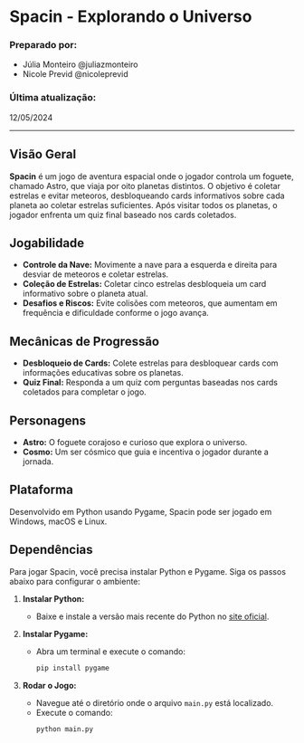 # Spacin - Explorando o Universo

### Preparado por: 
- Júlia Monteiro @juliazmonteiro
- Nicole Previd @nicoleprevid

### Última atualização: 
12/05/2024

---

## Visão Geral

**Spacin** é um jogo de aventura espacial onde o jogador controla um foguete, chamado Astro, que viaja por oito planetas distintos. O objetivo é coletar estrelas e evitar meteoros, desbloqueando cards informativos sobre cada planeta ao coletar estrelas suficientes. Após visitar todos os planetas, o jogador enfrenta um quiz final baseado nos cards coletados.

## Jogabilidade

- **Controle da Nave:** Movimente a nave para a esquerda e direita para desviar de meteoros e coletar estrelas.
- **Coleção de Estrelas:** Coletar cinco estrelas desbloqueia um card informativo sobre o planeta atual.
- **Desafios e Riscos:** Evite colisões com meteoros, que aumentam em frequência e dificuldade conforme o jogo avança.

## Mecânicas de Progressão

- **Desbloqueio de Cards:** Colete estrelas para desbloquear cards com informações educativas sobre os planetas.
- **Quiz Final:** Responda a um quiz com perguntas baseadas nos cards coletados para completar o jogo.

## Personagens

- **Astro:** O foguete corajoso e curioso que explora o universo.
- **Cosmo:** Um ser cósmico que guia e incentiva o jogador durante a jornada.

## Plataforma

Desenvolvido em Python usando Pygame, Spacin pode ser jogado em Windows, macOS e Linux.

## Dependências

Para jogar Spacin, você precisa instalar Python e Pygame. Siga os passos abaixo para configurar o ambiente:

1. **Instalar Python:**
   - Baixe e instale a versão mais recente do Python no [site oficial](https://www.python.org/).

2. **Instalar Pygame:**
   - Abra um terminal e execute o comando:
     ```sh
     pip install pygame
     ```

3. **Rodar o Jogo:**
   - Navegue até o diretório onde o arquivo `main.py` está localizado.
   - Execute o comando:
     ```sh
     python main.py
     ```

